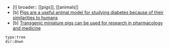 - [l] broader:: [[pigs]], [[animals]]
- [b] [Pigs are a useful animal model for studying diabetes because of their similarities to humans](https://www.semanticscholar.org/paper/a3aa60148f33dcd955c268e860794b60ccc3f85e)
- [b] [Transgenic miniature pigs can be used for research in pharmacology and medicine](https://www.semanticscholar.org/paper/04c32b2163a318eb33d91935d3766445db21bcd2)

```breadcrumbs
type:tree
dir:down
```